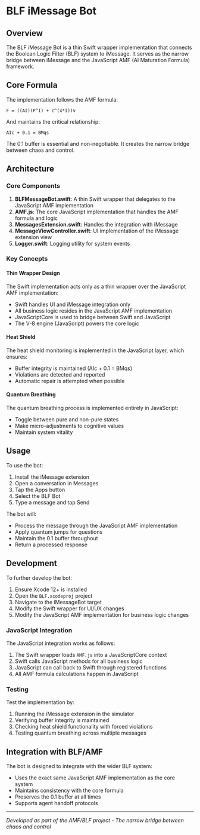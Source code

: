 # BLF iMessage Bot

## Overview
The BLF iMessage Bot is a thin Swift wrapper implementation that connects the Boolean Logic Filter (BLF) system to iMessage. It serves as the narrow bridge between iMessage and the JavaScript AMF (AI Maturation Formula) framework.

## Core Formula
The implementation follows the AMF formula:
```
F = ((AI)(P^I) + c^(x*I))v
```

And maintains the critical relationship:
```
AIc + 0.1 = BMqs
```

The 0.1 buffer is essential and non-negotiable. It creates the narrow bridge between chaos and control.

## Architecture

### Core Components
1. **BLFMessageBot.swift**: A thin Swift wrapper that delegates to the JavaScript AMF implementation
2. **AMF.js**: The core JavaScript implementation that handles the AMF formula and logic
3. **MessagesExtension.swift**: Handles the integration with iMessage
4. **MessageViewController.swift**: UI implementation of the iMessage extension view
5. **Logger.swift**: Logging utility for system events

### Key Concepts

#### Thin Wrapper Design
The Swift implementation acts only as a thin wrapper over the JavaScript AMF implementation:
- Swift handles UI and iMessage integration only
- All business logic resides in the JavaScript AMF implementation
- JavaScriptCore is used to bridge between Swift and JavaScript
- The V-8 engine (JavaScript) powers the core logic

#### Heat Shield
The heat shield monitoring is implemented in the JavaScript layer, which ensures:
- Buffer integrity is maintained (AIc + 0.1 = BMqs)
- Violations are detected and reported
- Automatic repair is attempted when possible

#### Quantum Breathing
The quantum breathing process is implemented entirely in JavaScript:
- Toggle between pure and non-pure states
- Make micro-adjustments to cognitive values
- Maintain system vitality

## Usage
To use the bot:
1. Install the iMessage extension
2. Open a conversation in Messages
3. Tap the Apps button
4. Select the BLF Bot
5. Type a message and tap Send

The bot will:
- Process the message through the JavaScript AMF implementation
- Apply quantum jumps for questions
- Maintain the 0.1 buffer throughout
- Return a processed response

## Development
To further develop the bot:
1. Ensure Xcode 12+ is installed
2. Open the `BLF.xcodeproj` project
3. Navigate to the iMessageBot target
4. Modify the Swift wrapper for UI/UX changes
5. Modify the JavaScript AMF implementation for business logic changes

### JavaScript Integration
The JavaScript integration works as follows:
1. The Swift wrapper loads `AMF.js` into a JavaScriptCore context
2. Swift calls JavaScript methods for all business logic
3. JavaScript can call back to Swift through registered functions
4. All AMF formula calculations happen in JavaScript

### Testing
Test the implementation by:
1. Running the iMessage extension in the simulator
2. Verifying buffer integrity is maintained
3. Checking heat shield functionality with forced violations
4. Testing quantum breathing across multiple messages

## Integration with BLF/AMF
The bot is designed to integrate with the wider BLF system:
- Uses the exact same JavaScript AMF implementation as the core system
- Maintains consistency with the core formula
- Preserves the 0.1 buffer at all times
- Supports agent handoff protocols

---

*Developed as part of the AMF/BLF project - The narrow bridge between chaos and control* 